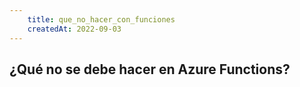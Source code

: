 ```yaml
---
    title: que_no_hacer_con_funciones
    createdAt: 2022-09-03
---
```


## ¿Qué no se debe hacer en Azure Functions?